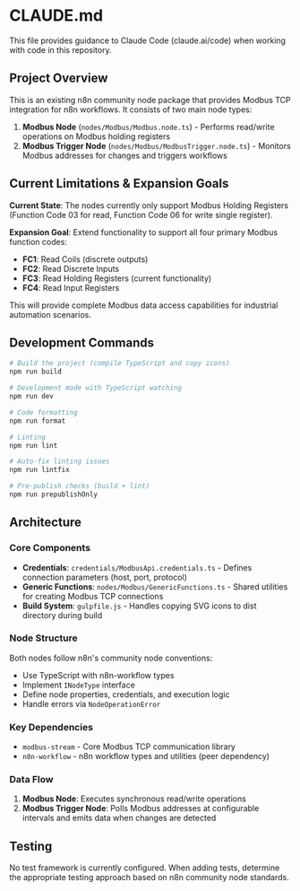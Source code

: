 # CLAUDE.md

This file provides guidance to Claude Code (claude.ai/code) when working with code in this repository.

## Project Overview

This is an existing n8n community node package that provides Modbus TCP integration for n8n workflows. It consists of two main node types:

1. **Modbus Node** (`nodes/Modbus/Modbus.node.ts`) - Performs read/write operations on Modbus holding registers
2. **Modbus Trigger Node** (`nodes/Modbus/ModbusTrigger.node.ts`) - Monitors Modbus addresses for changes and triggers workflows

## Current Limitations & Expansion Goals

**Current State**: The nodes currently only support Modbus Holding Registers (Function Code 03 for read, Function Code 06 for write single register).

**Expansion Goal**: Extend functionality to support all four primary Modbus function codes:
- **FC1**: Read Coils (discrete outputs)
- **FC2**: Read Discrete Inputs 
- **FC3**: Read Holding Registers (current functionality)
- **FC4**: Read Input Registers

This will provide complete Modbus data access capabilities for industrial automation scenarios.

## Development Commands

```bash
# Build the project (compile TypeScript and copy icons)
npm run build

# Development mode with TypeScript watching
npm run dev

# Code formatting
npm run format

# Linting
npm run lint

# Auto-fix linting issues
npm run lintfix

# Pre-publish checks (build + lint)
npm run prepublishOnly
```

## Architecture

### Core Components

- **Credentials**: `credentials/ModbusApi.credentials.ts` - Defines connection parameters (host, port, protocol)
- **Generic Functions**: `nodes/Modbus/GenericFunctions.ts` - Shared utilities for creating Modbus TCP connections
- **Build System**: `gulpfile.js` - Handles copying SVG icons to dist directory during build

### Node Structure

Both nodes follow n8n's community node conventions:
- Use TypeScript with n8n-workflow types
- Implement `INodeType` interface
- Define node properties, credentials, and execution logic
- Handle errors via `NodeOperationError`

### Key Dependencies

- `modbus-stream` - Core Modbus TCP communication library
- `n8n-workflow` - n8n workflow types and utilities (peer dependency)

### Data Flow

1. **Modbus Node**: Executes synchronous read/write operations
2. **Modbus Trigger Node**: Polls Modbus addresses at configurable intervals and emits data when changes are detected

## Testing

No test framework is currently configured. When adding tests, determine the appropriate testing approach based on n8n community node standards.